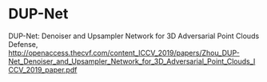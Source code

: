 # DUP-Net
DUP-Net: Denoiser and Upsampler Network for 3D Adversarial Point Clouds Defense, http://openaccess.thecvf.com/content_ICCV_2019/papers/Zhou_DUP-Net_Denoiser_and_Upsampler_Network_for_3D_Adversarial_Point_Clouds_ICCV_2019_paper.pdf
